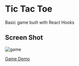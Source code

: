 <h1> Tic Tac Toe </h1>
Basic game built with React Hooks 
<h2> Screen Shot</h2>

![game](https://user-images.githubusercontent.com/40733044/89274167-2f79c200-d65e-11ea-8b08-416fed874d45.png)

[Game Demo](https://user-images.githubusercontent.com/40733044/89273510-466be480-d65d-11ea-80fa-5ea7c7d78e4b.gif)




